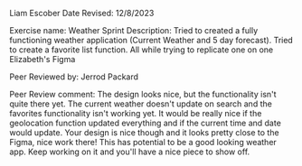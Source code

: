 Liam Escober
Date Revised: 12/8/2023

Exercise name: Weather Sprint
Description: Tried to created a fully functioning weather application (Current Weather and 5 day forecast). Tried to create a favorite list function. All while trying to replicate one on one Elizabeth's Figma

Peer Reviewed by: Jerrod Packard

Peer Review comment: The design looks nice, but the functionality isn't quite there yet. The current weather doesn't update on search and the favorites functionality isn't working yet. It would be really nice if the geolocation function updated everything and if the current time and date would update. Your design is nice though and it looks pretty close to the Figma, nice work there! This has potential to be a good looking weather app. Keep working on it and you'll have a nice piece to show off.
